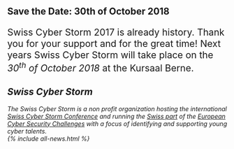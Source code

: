 <!-- include hero.html  for text animation --> 

<!-- include latest-news.html --> 
<article>
<h2>Save the Date: 30th of October 2018</h2>
<div class="row">
  <div class="col-xs-12 col-sm-12">
    <p style="font-size: 16pt">
    Swiss Cyber Storm 2017 is already history. Thank you for your support and
    for the great time! Next years Swiss Cyber Storm will take place on the
    <i>30<sup>th</sup> of October 2018</i> at the Kursaal Berne. <i>
    </p>
  </div>
</div>
</article>
<article>
<h2>Swiss Cyber Storm</h2>
The Swiss Cyber Storm is a non profit organization hosting the international <a href="/conference/">Swiss Cyber Storm Conference</a> and running the <a href="/challenges">Swiss part</a> of the <a href="http://www.europeancybersecuritychallenge.eu" target="_blank">European Cyber Security Challenges</a> with a focus of identifying and supporting young cyber talents.
</article>
{% include all-news.html %}

